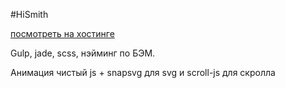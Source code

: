 #HiSmith

[посмотреть на хостинге](http://hismith.alteriko.ru/)

Gulp, jade, scss, нэйминг по БЭМ.

Анимация чистый js + snapsvg для svg и scroll-js для скролла